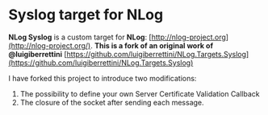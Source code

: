 Syslog target for NLog
======================
**NLog Syslog** is a custom target for **NLog**: [http://nlog-project.org](http://nlog-project.org/).
**This is a fork of an original work of @luigiberrettini** [https://github.com/luigiberrettini/NLog.Targets.Syslog](https://github.com/luigiberrettini/NLog.Targets.Syslog)

I have forked this project to introduce two modifications:

1. The possibility to define your own Server Certificate Validation Callback
2. The closure of the socket after sending each message.


